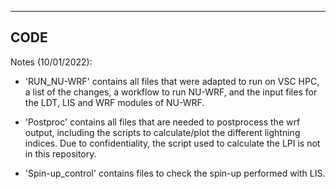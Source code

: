 ------------------
CODE
------------------

Notes (10/01/2022):

- 'RUN_NU-WRF' contains all files that were adapted to run on VSC HPC, a list of the changes, a workflow to run NU-WRF, and the input files for the LDT, LIS and WRF modules of NU-WRF.

- 'Postproc' contains all files that are needed to postprocess the wrf output, including the scripts to calculate/plot the different lightning indices. Due to confidentiality, the script used to calculate the LPI is not in this repository.

- 'Spin-up_control' contains files to check the spin-up performed with LIS.
